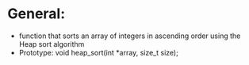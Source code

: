 # General:
- function that sorts an array of integers in ascending order using the Heap sort algorithm
- Prototype: void heap_sort(int *array, size_t size);

